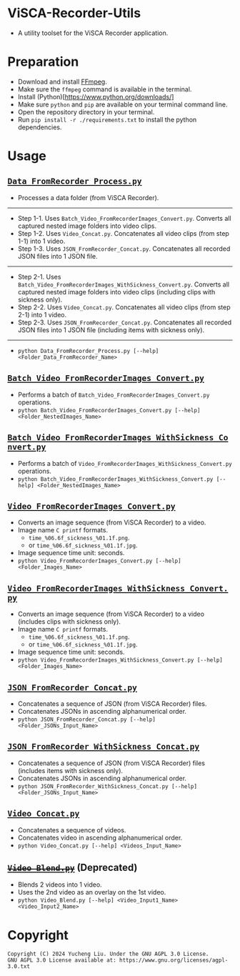 # ViSCA-Recorder-Utils

- A utility toolset for the ViSCA Recorder application.

# Preparation

- Download and install [FFmpeg](https://ffmpeg.org/download.html).
- Make sure the `ffmpeg` command is available in the terminal.
- Install (Python)[https://www.python.org/downloads/]
- Make sure `python` and `pip` are available on your terminal command line.
- Open the repository directory in your terminal.
- Run `pip install -r ./requirements.txt` to install the python dependencies.

# Usage

## [`Data_FromRecorder_Process.py`](./Data_FromRecorder_Process.py)

- Processes a data folder (from ViSCA Recorder).
---
- Step 1-1. Uses `Batch_Video_FromRecorderImages_Convert.py`. Converts all captured nested image folders into video clips.
- Step 1-2. Uses `Video_Concat.py`. Concatenates all video clips (from step 1-1) into 1 video.
- Step 1-3. Uses `JSON_FromRecorder_Concat.py`. Concatenates all recorded JSON files into 1 JSON file.
---
- Step 2-1. Uses `Batch_Video_FromRecorderImages_WithSickness_Convert.py`. Converts all captured nested image folders into video clips (including clips with sickness only).
- Step 2-2. Uses `Video_Concat.py`. Concatenates all video clips (from step 2-1) into 1 video.
- Step 2-3. Uses `JSON_FromRecorder_Concat.py`. Concatenates all recorded JSON files into 1 JSON file (including items with sickness only).
---
- `python Data_FromRecorder_Process.py [--help] <Folder_Data_FromRecorder_Name>`

## [`Batch_Video_FromRecorderImages_Convert.py`](./Batch_Video_FromRecorderImages_Convert.py)

- Performs a batch of `Batch_Video_FromRecorderImages_Convert.py` operations.
- `python Batch_Video_FromRecorderImages_Convert.py [--help] <Folder_NestedImages_Name>`

## [`Batch_Video_FromRecorderImages_WithSickness_Convert.py`](./Batch_Video_FromRecorderImages_WithSickness_Convert.py)

- Performs a batch of `Video_FromRecorderImages_WithSickness_Convert.py` operations.
- `python Batch_Video_FromRecorderImages_WithSickness_Convert.py [--help] <Folder_NestedImages_Name>`

## [`Video_FromRecorderImages_Convert.py`](./Video_FromRecorderImages_Convert.py)

- Converts an image sequence (from ViSCA Recorder) to a video.
- Image name `C printf` formats.
  - `time_%06.6f_sickness_%01.1f.png`.
  - or `time_%06.6f_sickness_%01.1f.jpg`.
- Image sequence time unit: seconds.
- `python Video_FromRecorderImages_Convert.py [--help] <Folder_Images_Name>`

## [`Video_FromRecorderImages_WithSickness_Convert.py`](./Video_FromRecorderImages_WithSickness_Convert.py)

- Converts an image sequence (from ViSCA Recorder) to a video (includes clips with sickness only).
- Image name `C printf` formats.
  - `time_%06.6f_sickness_%01.1f.png`.
  - or `time_%06.6f_sickness_%01.1f.jpg`.
- Image sequence time unit: seconds.
- `python Video_FromRecorderImages_WithSickness_Convert.py [--help] <Folder_Images_Name>`

## [`JSON_FromRecorder_Concat.py`](./JSON_FromRecorder_Concat.py)

- Concatenates a sequence of JSON (from ViSCA Recorder) files.
- Concatenates JSONs in ascending alphanumerical order.
- `python JSON_FromRecorder_Concat.py [--help] <Folder_JSONs_Input_Name>`

## [`JSON_FromRecorder_WithSickness_Concat.py`](./JSON_FromRecorder_WithSickness_Concat.py)

- Concatenates a sequence of JSON (from ViSCA Recorder) files (includes items with sickness only).
- Concatenates JSONs in ascending alphanumerical order.
- `python JSON_FromRecorder_WithSickness_Concat.py [--help] <Folder_JSONs_Input_Name>`

## [`Video_Concat.py`](./Video_Concat.py)

- Concatenates a sequence of videos.
- Concatenates video in ascending alphanumerical order.
- `python Video_Concat.py [--help] <Videos_Input_Name>`

## ~~[`Video_Blend.py`](./Video_Blend.py)~~ (Deprecated)

- Blends 2 videos into 1 video.
- Uses the 2nd video as an overlay on the 1st video.
- `python Video_Blend.py [--help] <Video_Input1_Name> <Video_Input2_Name>`

# Copyright

```
Copyright (C) 2024 Yucheng Liu. Under the GNU AGPL 3.0 License.
GNU AGPL 3.0 License available at: https://www.gnu.org/licenses/agpl-3.0.txt
```
